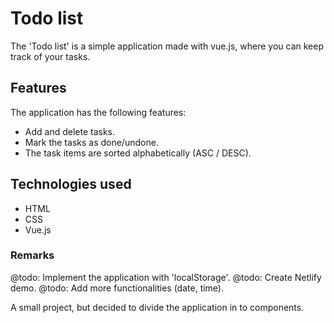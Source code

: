 # Todo list
The 'Todo list' is a simple application made with vue.js, where you can keep track of your tasks. 

## Features
The application has the following features: 
- Add and delete tasks.
- Mark the tasks as done/undone.
- The task items are sorted alphabetically (ASC / DESC). 

## Technologies used
- HTML
- CSS
- Vue.js

### Remarks
@todo: Implement the application with 'localStorage'.
@todo: Create Netlify demo. 
@todo: Add more functionalities (date, time).  

A small project, but decided to divide the application in to components. 
